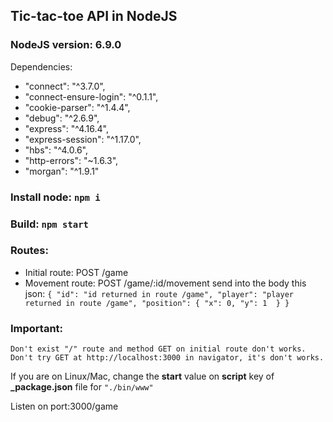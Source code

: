## Tic-tac-toe API in NodeJS

### NodeJS version: 6.9.0

Dependencies:
- "connect": "^3.7.0",
- "connect-ensure-login": "^0.1.1",
- "cookie-parser": "^1.4.4",
- "debug": "^2.6.9",
- "express": "^4.16.4",
- "express-session": "^1.17.0",
- "hbs": "^4.0.6",
- "http-errors": "~1.6.3",
- "morgan": "^1.9.1"

### Install node: ```npm i```

### Build: ```npm start```

### Routes: 
- Initial route: POST /game
- Movement route: POST /game/:id/movement send into the body this json: ```{
	"id": "id returned in route /game",
	"player": "player returned in route /game",
	"position": {
		"x": 0,
		"y": 1 
	}
}```

### Important:
    Don't exist "/" route and method GET on initial route don't works. Don't try GET at http://localhost:3000 in navigator, it's don't works.

If you are on Linux/Mac, change the **start** value on **script** key of **_package.json** file for ```"./bin/www"```

Listen on port:3000/game

